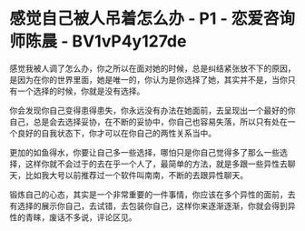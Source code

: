 # 感觉自己被人吊着怎么办 - P1 - 恋爱咨询师陈晨 - BV1vP4y127de

感觉我被人调了怎么办，你之所以在面对她的时候，总是纠结紧张放不下的原因，是因为在你的世界里面，她是唯一的，你认为是你选择了她，其实并不是，当你只有一个选择的时候，你就是没有选择。

你会发现你自己变得患得患失，你永远没有办法在她面前，去呈现出一个最好的你自己，总是会去选择妥协，在不断的妥协中，你自己也容易失落，所以只有处在一个良好的自我状态下，你才可以在你自己的两性关系当中。

更加的如鱼得水，你要让自己多一些选择，哪怕只是你自己觉得多了那么一些选择，这样你就不会过于的去在乎一个人了，最简单的方法，就是多跟一些异性去聊天，比如我大号以前推荐过一个软件叫南南，不断的去跟异性聊天。

锻炼自己的心态，其实是一个非常重要的一件事情，你应该在多个异性的面前，去有选择的展示你自己，去试错，去包装你自己，这样你来逐渐逐渐，你就会得到异性的青睐，废话不多说，评论区见。


